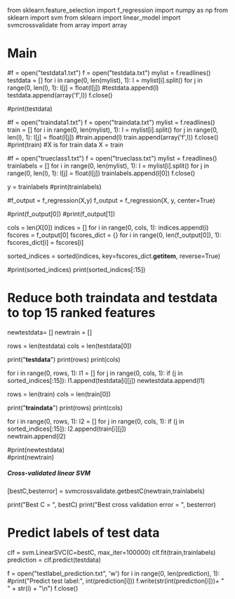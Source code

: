 from sklearn.feature_selection import f_regression
import numpy as np
from sklearn import svm
from sklearn import linear_model
import svmcrossvalidate
from array import array

# Main 
#f = open("testdata1.txt")
f = open("testdata.txt")
mylist = f.readlines()
testdata = []
for i in range(0, len(mylist), 1):
	l = mylist[i].split()
	for j in range(0, len(l), 1):
		l[j] = float(l[j])
	#testdata.append(l)
	testdata.append(array('f',l))
f.close()

#print(testdata)

#f = open("traindata1.txt")
f = open("traindata.txt")
mylist = f.readlines()
train = []
for i in range(0, len(mylist), 1):
	l = mylist[i].split()
	for j in range(0, len(l), 1):
		l[j] = float(l[j])
	#train.append(l)
	train.append(array('f',l))
f.close()
#print(train)
#X is for train data
X = train

#f = open("trueclass1.txt")
f = open("trueclass.txt")
mylist = f.readlines()
trainlabels = []
for i in range(0, len(mylist), 1):
	l = mylist[i].split()
	for j in range(0, len(l), 1):
		l[j] = float(l[j])
	trainlabels.append(l[0])
f.close()

y = trainlabels
#print(trainlabels)

#f_output = f_regression(X,y)
f_output = f_regression(X, y, center=True)

#print(f_output[0])
#print(f_output[1])

cols = len(X[0])
indices = []
for i in range(0, cols, 1):
        indices.append(i)
fscores = f_output[0]
fscores_dict = {}
for i in range(0, len(f_output[0]), 1):
        fscores_dict[i] = fscores[i]

sorted_indices = sorted(indices, key=fscores_dict.__getitem__, reverse=True)

#print(sorted_indices)
print(sorted_indices[:15])

# Reduce both traindata and testdata to top 15 ranked features


newtestdata= []
newtrain = []

rows = len(testdata)
cols = len(testdata[0])

print("**testdata**")
print(rows)
print(cols)

for i in range(0, rows, 1):
        l1 = []
        for j in range(0, cols, 1):
                if (j in sorted_indices[:15]):
                        l1.append(testdata[i][j])
        newtestdata.append(l1)

rows = len(train)
cols = len(train[0])

print("**traindata**")
print(rows)
print(cols)

for i in range(0, rows, 1):
        l2 = []
        for j in range(0, cols, 1):
                if (j in sorted_indices[:15]):
                        l2.append(train[i][j])        
        newtrain.append(l2)

#print(newtestdata)               
#print(newtrain)


##### Cross-validated linear SVM #####

[bestC,besterror] = svmcrossvalidate.getbestC(newtrain,trainlabels)

print("Best C = ", bestC)
print("Best cross validation error = ", besterror)

# Predict labels of test data

clf = svm.LinearSVC(C=bestC, max_iter=100000)
clf.fit(train,trainlabels)
prediction = clf.predict(testdata)
   
f = open("testlabel_prediction.txt", 'w')
for i in range(0, len(prediction), 1):
        #print("Predict test label:", int(prediction[i]))
        f.write(str(int(prediction[i]))+ " " + str(i) + "\n")
f.close()        

